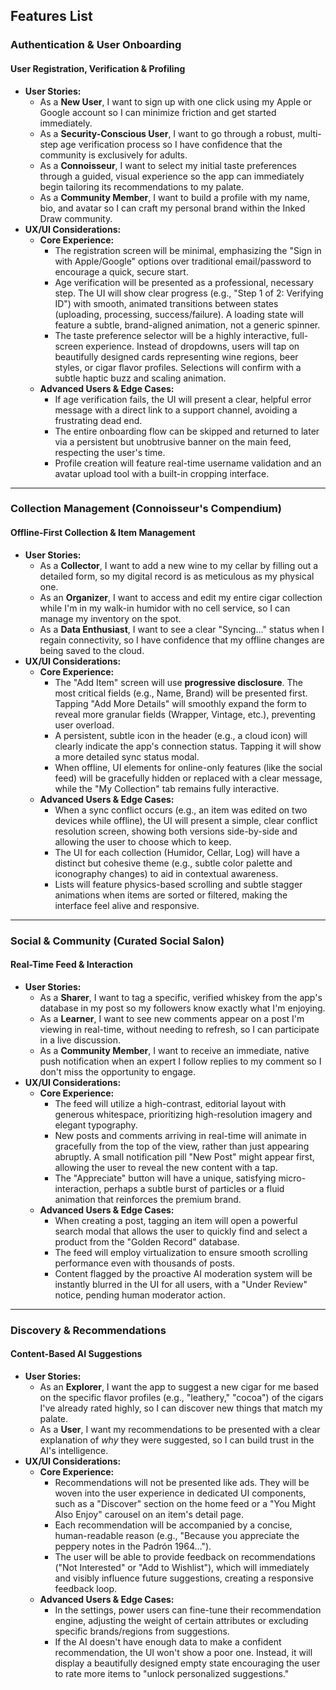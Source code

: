 ## **Features List**

### **Authentication & User Onboarding**

#### **User Registration, Verification & Profiling**

* **User Stories:**  
  * As a **New User**, I want to sign up with one click using my Apple or Google account so I can minimize friction and get started immediately.  
  * As a **Security-Conscious User**, I want to go through a robust, multi-step age verification process so I have confidence that the community is exclusively for adults.  
  * As a **Connoisseur**, I want to select my initial taste preferences through a guided, visual experience so the app can immediately begin tailoring its recommendations to my palate.  
  * As a **Community Member**, I want to build a profile with my name, bio, and avatar so I can craft my personal brand within the Inked Draw community.  
* **UX/UI Considerations:**  
  * **Core Experience:**  
    * The registration screen will be minimal, emphasizing the "Sign in with Apple/Google" options over traditional email/password to encourage a quick, secure start.  
    * Age verification will be presented as a professional, necessary step. The UI will show clear progress (e.g., "Step 1 of 2: Verifying ID") with smooth, animated transitions between states (uploading, processing, success/failure). A loading state will feature a subtle, brand-aligned animation, not a generic spinner.  
    * The taste preference selector will be a highly interactive, full-screen experience. Instead of dropdowns, users will tap on beautifully designed cards representing wine regions, beer styles, or cigar flavor profiles. Selections will confirm with a subtle haptic buzz and scaling animation.  
  * **Advanced Users & Edge Cases:**  
    * If age verification fails, the UI will present a clear, helpful error message with a direct link to a support channel, avoiding a frustrating dead end.  
    * The entire onboarding flow can be skipped and returned to later via a persistent but unobtrusive banner on the main feed, respecting the user's time.  
    * Profile creation will feature real-time username validation and an avatar upload tool with a built-in cropping interface.

---

### **Collection Management (Connoisseur's Compendium)**

#### **Offline-First Collection & Item Management**

* **User Stories:**  
  * As a **Collector**, I want to add a new wine to my cellar by filling out a detailed form, so my digital record is as meticulous as my physical one.  
  * As an **Organizer**, I want to access and edit my entire cigar collection while I'm in my walk-in humidor with no cell service, so I can manage my inventory on the spot.  
  * As a **Data Enthusiast**, I want to see a clear "Syncing..." status when I regain connectivity, so I have confidence that my offline changes are being saved to the cloud.  
* **UX/UI Considerations:**  
  * **Core Experience:**  
    * The "Add Item" screen will use **progressive disclosure**. The most critical fields (e.g., Name, Brand) will be presented first. Tapping "Add More Details" will smoothly expand the form to reveal more granular fields (Wrapper, Vintage, etc.), preventing user overload.  
    * A persistent, subtle icon in the header (e.g., a cloud icon) will clearly indicate the app's connection status. Tapping it will show a more detailed sync status modal.  
    * When offline, UI elements for online-only features (like the social feed) will be gracefully hidden or replaced with a clear message, while the "My Collection" tab remains fully interactive.  
  * **Advanced Users & Edge Cases:**  
    * When a sync conflict occurs (e.g., an item was edited on two devices while offline), the UI will present a simple, clear conflict resolution screen, showing both versions side-by-side and allowing the user to choose which to keep.  
    * The UI for each collection (Humidor, Cellar, Log) will have a distinct but cohesive theme (e.g., subtle color palette and iconography changes) to aid in contextual awareness.  
    * Lists will feature physics-based scrolling and subtle stagger animations when items are sorted or filtered, making the interface feel alive and responsive.

---

### **Social & Community (Curated Social Salon)**

#### **Real-Time Feed & Interaction**

* **User Stories:**  
  * As a **Sharer**, I want to tag a specific, verified whiskey from the app's database in my post so my followers know exactly what I'm enjoying.  
  * As a **Learner**, I want to see new comments appear on a post I'm viewing in real-time, without needing to refresh, so I can participate in a live discussion.  
  * As a **Community Member**, I want to receive an immediate, native push notification when an expert I follow replies to my comment so I don't miss the opportunity to engage.  
* **UX/UI Considerations:**  
  * **Core Experience:**  
    * The feed will utilize a high-contrast, editorial layout with generous whitespace, prioritizing high-resolution imagery and elegant typography.  
    * New posts and comments arriving in real-time will animate in gracefully from the top of the view, rather than just appearing abruptly. A small notification pill "New Post" might appear first, allowing the user to reveal the new content with a tap.  
    * The "Appreciate" button will have a unique, satisfying micro-interaction, perhaps a subtle burst of particles or a fluid animation that reinforces the premium brand.  
  * **Advanced Users & Edge Cases:**  
    * When creating a post, tagging an item will open a powerful search modal that allows the user to quickly find and select a product from the "Golden Record" database.  
    * The feed will employ virtualization to ensure smooth scrolling performance even with thousands of posts.  
    * Content flagged by the proactive AI moderation system will be instantly blurred in the UI for all users, with a "Under Review" notice, pending human moderator action.

---

### **Discovery & Recommendations**

#### **Content-Based AI Suggestions**

* **User Stories:**  
  * As an **Explorer**, I want the app to suggest a new cigar for me based on the specific flavor profiles (e.g., "leathery," "cocoa") of the cigars I've already rated highly, so I can discover new things that match my palate.  
  * As a **User**, I want my recommendations to be presented with a clear explanation of *why* they were suggested, so I can build trust in the AI's intelligence.  
* **UX/UI Considerations:**  
  * **Core Experience:**  
    * Recommendations will not be presented like ads. They will be woven into the user experience in dedicated UI components, such as a "Discover" section on the home feed or a "You Might Also Enjoy" carousel on an item's detail page.  
    * Each recommendation will be accompanied by a concise, human-readable reason (e.g., "Because you appreciate the peppery notes in the Padrón 1964...").  
    * The user will be able to provide feedback on recommendations ("Not Interested" or "Add to Wishlist"), which will immediately and visibly influence future suggestions, creating a responsive feedback loop.  
  * **Advanced Users & Edge Cases:**  
    * In the settings, power users can fine-tune their recommendation engine, adjusting the weight of certain attributes or excluding specific brands/regions from suggestions.  
    * If the AI doesn't have enough data to make a confident recommendation, the UI won't show a poor one. Instead, it will display a beautifully designed empty state encouraging the user to rate more items to "unlock personalized suggestions."

